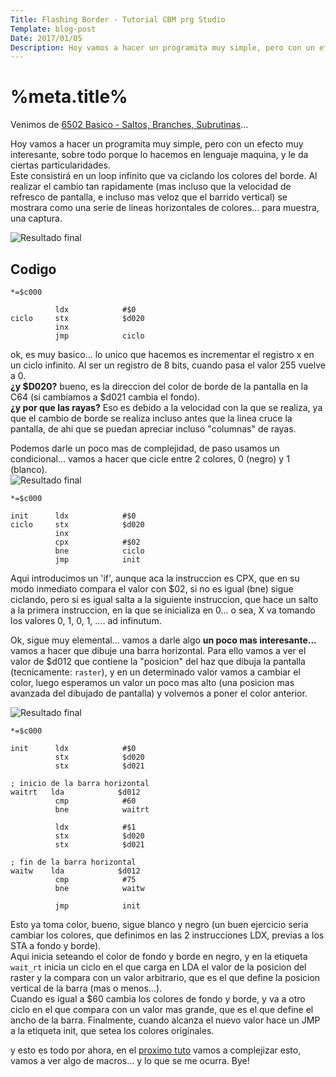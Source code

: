 ```yaml
---
Title: Flashing Border - Tutorial CBM prg Studio
Template: blog-post
Date: 2017/01/05
Description: Hoy vamos a hacer un programita muy simple, pero con un efecto muy interesante, sobre todo porque lo hacemos en lenguaje...
---
```


# %meta.title%

Venimos de [6502 Basico - Saltos, Branches, Subrutinas](%base_url%/blog/6502_02)...

Hoy vamos a hacer un programita muy simple, pero con un efecto muy interesante, sobre todo porque lo hacemos en lenguaje maquina, y le da ciertas particularidades.  
Este consistirá en un loop infinito que va ciclando los colores del borde. Al realizar el cambio tan rapidamente (mas incluso que la velocidad de refresco de pantalla, e incluso mas veloz que el barrido vertical) se mostrara como una serie de lineas horizontales de colores... para muestra, una captura.

![Resultado final](%base_url%/assets/images/flash_border/captura.png)

## Codigo
~~~~~~~~
*=$c000

          ldx            #$0       
ciclo     stx            $d020
          inx
          jmp            ciclo     
~~~~~~~~

ok, es muy basico... lo unico que hacemos es incrementar el registro x en un ciclo infinito. Al ser un registro de 8 bits, cuando pasa el valor 255 vuelve a 0.  
**¿y $D020?** bueno, es la direccion del color de borde de la pantalla en la C64 (si cambiamos a $d021 cambia el fondo).  
**¿y por que las rayas?** Eso es debido a la velocidad con la que se realiza, ya que el cambio de borde se realiza incluso antes que la linea cruce la pantalla, de ahi que se puedan apreciar incluso "columnas" de rayas.  

Podemos darle un poco mas de complejidad, de paso usamos un condicional... vamos a hacer que cicle entre 2 colores, 0 (negro) y 1 (blanco).  
![Resultado final](%base_url%/assets/images/flash_border/captura2.png)

~~~~~~~~
*=$c000

init      ldx            #$0       
ciclo     stx            $d020
          inx
          cpx            #$02      
          bne            ciclo     
          jmp            init      
~~~~~~~~

Aqui introducimos un 'if', aunque aca la instruccion es CPX, que en su modo inmediato compara el valor con $02, si no es igual (bne) sigue ciclando, pero si es igual salta a la siguiente instruccion, que hace un salto a la primera instruccion, en la que se inicializa en 0... o sea, X va tomando los valores 0, 1, 0, 1, .... ad infinutum.  

Ok, sigue muy elemental... vamos a darle algo **un poco mas interesante...** vamos a hacer que dibuje una barra horizontal. Para ello vamos a ver el valor de $d012 que contiene la "posicion" del haz que dibuja la pantalla (tecnicamente: `raster`), y en un determinado valor vamos a cambiar el color, luego esperamos un valor un poco mas alto (una posicion mas avanzada del dibujado de pantalla) y volvemos a poner el color anterior.

![Resultado final](%base_url%/assets/images/flash_border/captura3.png)
~~~~~~~~
*=$c000

init      ldx            #$0
          stx            $d020 
          stx            $d021     
          
; inicio de la barra horizontal          
waitrt   lda            $d012
          cmp            #60       
          bne            waitrt 
          
          ldx            #$1      
          stx            $d020     
          stx            $d021

; fin de la barra horizontal          
waitw    lda            $d012
          cmp            #75       
          bne            waitw

          jmp            init      
~~~~~~~~

Esto ya toma color, bueno, sigue blanco y negro (un buen ejercicio seria cambiar los colores, que definimos en las 2 instrucciones LDX, previas a los STA a fondo y borde).  
Aqui inicia seteando el color de fondo y borde en negro, y en la etiqueta `wait_rt` inicia un ciclo en el que carga en LDA el valor de la posicion del raster y la compara con un valor arbitrario, que es el que define la posicion vertical de la barra (mas o menos...).  
Cuando es igual a $60 cambia los colores de fondo y borde, y va a otro ciclo en el que compara con un valor mas grande, que es el que define el ancho de la barra. Finalmente, cuando alcanza el nuevo valor hace un JMP a la etiqueta init, que setea los colores originales.

y esto es todo por ahora, en el [proximo tuto](%base_url%/blog/macros)  vamos a complejizar esto, vamos a ver algo de macros... y lo que se me ocurra. Bye!

